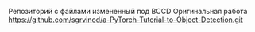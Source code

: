 Репозиторий с файлами измененный под BCCD
Оригинальная работа  https://github.com/sgrvinod/a-PyTorch-Tutorial-to-Object-Detection.git
